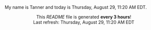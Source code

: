My name is Tanner and today is Thursday, August 29, 11:20 AM EDT.

<p align="center">This <i>README</i> file is generated <b>every 3 hours</b>!</br>Last refresh: Thursday, August 29, 11:20 AM EDT<br /></p>
